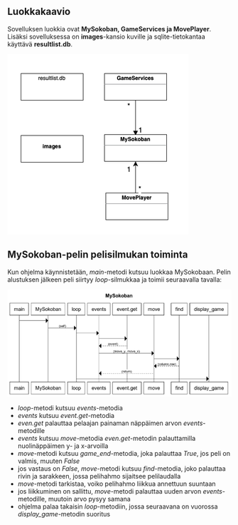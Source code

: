 ## Luokkakaavio ##
Sovelluksen luokkia ovat **MySokoban, GameServices ja MovePlayer**. Lisäksi sovelluksessa on **images**-kansio kuville ja sqlite-tietokantaa käyttävä **resultlist.db**. 

![Luokkakaavio](https://github.com/SaNi19/ot-harjoitustyo/blob/master/Luokkakaavio.png)

## MySokoban-pelin pelisilmukan toiminta ##
Kun ohjelma käynnistetään, *main*-metodi kutsuu luokkaa MySokobaan. Pelin alustuksen jälkeen peli siirtyy *loop*-silmukkaa ja toimii seuraavalla tavalla:

![Sekvenssikaavio](https://github.com/SaNi19/ot-harjoitustyo/blob/master/game-app/dokumentaatio/MySokoban_sekvenssikaavio.png)
- *loop*-metodi kutsuu *events*-metodia
- *events* kutsuu *event.get*-metodia
- *even.get* palauttaa pelaajan painaman näppäimen arvon *events*-metodille
- *events* kutsuu *move*-metodia *even.get*-metodin palauttamilla nuolinäppäimen y- ja x-arvoilla
- *move*-metodi kutsuu *game_end*-metodia, joka palauttaa *True*, jos peli on valmis, muuten *False*
- jos vastaus on *False*, *move*-metodi kutsuu *find*-metodia, joko palauttaa rivin ja sarakkeen, jossa pelihahmo sijaitsee pelilaudalla
- *move*-metodi tarkistaa, voiko pelihahmo liikkua annettuun suuntaan
- jos liikkuminen on sallittu, *move*-metodi palauttaa uuden arvon *events*-metodille, muutoin arvo pysyy samana
- ohjelma palaa takaisin *loop*-metodiin, jossa seuraavana on vuorossa *display_game*-metodin suoritus

